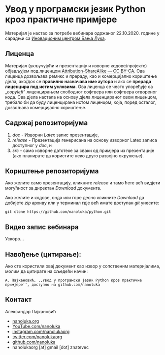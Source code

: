 ﻿# Увод у програмски језик Python кроз практичне примјере

Материјал је настао за потребе вебинара одржаног 22.10.2020. године у сарадњи са [Иновационим центром Бања Лука](https://icbl.ba/).

## Лиценца

Материјал (укључујући и презентацију и изворне кодове/пројекте) објављујем под лиценцом [Attribution-ShareAlike — CC BY-СА](https://creativecommons.org/licenses/by-sa/4.0//legalcode). Ова лиценца дозвољава ремикс и прераду, као и комерцијално кориштење дјела, ако/док се **правилно назначава име аутора** и ако се **прерада лиценцира под истим условима**. Ова лиценца се често упоређује са „_copyleft_” лиценцирањем слободног софтвера или софтвера отвореног кода. Сва дјела настала на основу дјела лиценцираног овом лиценцом, требало би да буду лиценцирана истом лиценцом, која, поред осталог, дозвољава комерцијално кориштење.

## Садржај репозиторијума

1. _doc_ - Изворни _Latex_ запис презентације,
1. _release_ - Презентација генерисана на основу изворног Latex записа доступног у _doc_, и
1. _src_ - само изворне датотеке за сваки од примјера из презентације (ако планирате да користите неко друго развојно окружење).

## Кориштење репозиторијума

Ако желите само презентацију, кликните _release_ и тамо ћете већ видјети могућност за директан _Download_ документа.

Ако желите и кодове, онда или горе десно кликните _Download_ да добијете _zip_ архиву или у терминал гдје већ имате доступан _git_ унесите:

```
git clone https://github.com/nanoluka/python.git
```

## Видео запис вебинара

Ускоро...

## Навођење (цитирање): 

Ако сте користили овај документ као извор у сопственим материјалима, молим да цитирате на сљедећи начин: 

```
А. Пајкановић, ,,Увод у програмски језик Python кроз практичне примјере'', доступно на github.com/nanoluka
```

## Контакт

Александар Паjкановић

* [nanoluka.org](nanoluka.org)
* [YouTube.com/nanoluka](YouTube.com/nanoluka)
* [instagram.com/nanolukaorg](instagram.com/nanolukaorg)
* [twitter.com/nanolukaorg](instagram.com/nanolukaorg)
* [github.com/nanoluka](instagram.com/nanolukaorg)
* nanolukaorg [at] gmail [dot] znatevec

